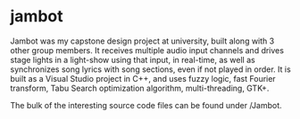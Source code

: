 # jambot
Jambot was my capstone design project at university, built along with 3 other group members.
It receives multiple audio input channels and drives stage lights in a light-show using that input, in real-time, as well
as synchronizes song lyrics with song sections, even if not played in order. It is built as a Visual Studio project in C++,
and uses fuzzy logic, fast Fourier transform, Tabu Search optimization algorithm, multi-threading, GTK+.

The bulk of the interesting source code files can be found under /Jambot.
